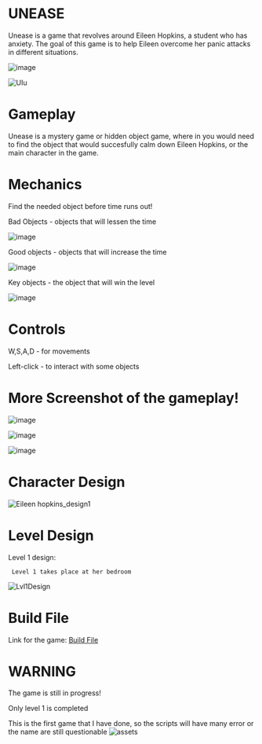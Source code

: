 # UNEASE
  Unease is a game that revolves around Eileen Hopkins, a student who has anxiety. The goal of this game is to help Eileen overcome her panic attacks in different situations.
  
  ![image](https://github.com/leiiiii1/UNEASE/assets/111544542/64581873-fed9-4d97-a860-7ebf44170b4b)
  
  ![UIu](https://github.com/leiiiii1/UNEASE/assets/111544542/856ca98f-00d8-486d-9ed7-3648865659fd)

# Gameplay
  Unease is a mystery game or hidden object game, where in you would need to find the object that would succesfully calm down Eileen Hopkins, or the main character in the game.
  
# Mechanics 
  Find the needed object before time runs out! 

  Bad Objects - objects that will lessen the time
  
  ![image](https://github.com/leiiiii1/UNEASE/assets/111544542/fc7e58cc-7c50-4c61-b4fe-c0ccaac95a9c)

  Good objects - objects that will increase the time
  
  ![image](https://github.com/leiiiii1/UNEASE/assets/111544542/179f8313-7796-4347-aa1e-5744e305f071)
  
  Key objects - the object that will win the level
  
  ![image](https://github.com/leiiiii1/UNEASE/assets/111544542/774f657c-e375-4bbf-ad20-4cbb95a723d6)

# Controls

  W,S,A,D - for movements
  
  Left-click - to interact with some objects
  
# More Screenshot of the gameplay!

  ![image](https://github.com/leiiiii1/UNEASE/assets/111544542/01de1eb7-9f16-4ccb-8350-9460a8f15669)
  
  ![image](https://github.com/leiiiii1/UNEASE/assets/111544542/34ff5350-d724-4334-88c5-7080566b98cb)

  ![image](https://github.com/leiiiii1/UNEASE/assets/111544542/0c41a1e0-278e-44fb-91e0-ff3858141e88)

# Character Design

  ![Eileen hopkins_design1](https://github.com/leiiiii1/UNEASE/assets/111544542/33ee2df8-a8bb-48f1-998d-242152c999f6)

# Level Design
  Level 1 design:
  
     Level 1 takes place at her bedroom

     
![Lvl1Design](https://github.com/leiiiii1/UNEASE/assets/111544542/eb0231c3-3a56-44e2-acd9-895e2530329f)
    
# Build File

Link for the game: [Build File](https://drive.google.com/drive/folders/1YHYY4ABzmSIyl98K-oQlaeMaDeI6XT9Q?usp=sharing)

# WARNING
  The game is still in progress! 
  
  Only level 1 is completed
  
  This is the first game that I have done, so the scripts will have many error or the name are still questionable
  ![assets](https://github.com/leiiiii1/UNEASE/assets/111544542/cca73a6b-1c0d-4f92-b37b-2b3d23dc7494)
